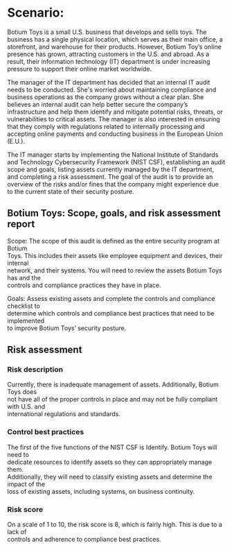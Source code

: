 # Scenario:

Botium Toys is a small U.S. business that develops and sells toys. The business has a single physical location, which serves as their main office, a storefront, and warehouse for their products. However, Botium Toy’s online presence has grown, attracting customers in the U.S. and abroad. As a result, their information technology (IT) department is under increasing pressure to support their online market worldwide. 

The manager of the IT department has decided that an internal IT audit needs to be conducted. She's worried about maintaining compliance and business operations as the company grows without a clear plan. She believes an internal audit can help better secure the company’s infrastructure and help them identify and mitigate potential risks, threats, or vulnerabilities to critical assets. The manager is also interested in ensuring that they comply with regulations related to internally processing and accepting online payments and conducting business in the European Union (E.U.).   

The IT manager starts by implementing the National Institute of Standards and Technology Cybersecurity Framework (NIST CSF), establishing an audit scope and goals, listing assets currently managed by the IT department, and completing a risk assessment. The goal of the audit is to provide an overview of the risks and/or fines that the company might experience due to the current state of their security posture.

## Botium Toys: Scope, goals, and risk assessment report

Scope: The scope of this audit is defined as the entire security program at Botium  
Toys. This includes their assets like employee equipment and devices, their internal  
network, and their systems. You will need to review the assets Botium Toys has and the  
controls and compliance practices they have in place.

Goals: Assess existing assets and complete the controls and compliance checklist to  
determine which controls and compliance best practices that need to be implemented  
to improve Botium Toys’ security posture.

## Risk assessment

### Risk description

Currently, there is inadequate management of assets. Additionally, Botium Toys does  
not have all of the proper controls in place and may not be fully compliant with U.S. and  
international regulations and standards.

### Control best practices

The first of the five functions of the NIST CSF is Identify. Botium Toys will need to  
dedicate resources to identify assets so they can appropriately manage them.  
Additionally, they will need to classify existing assets and determine the impact of the  
loss of existing assets, including systems, on business continuity.

### Risk score

On a scale of 1 to 10, the risk score is 8, which is fairly high. This is due to a lack of  
controls and adherence to compliance best practices.  
